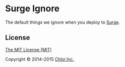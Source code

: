 # Surge Ignore

The default things we ignore when you deploy to [Surge](https://surge.sh).

## License

[The MIT License (MIT)](LICENSE.md)

Copyright © 2014–2015 [Chloi Inc.](http://chloi.io)
